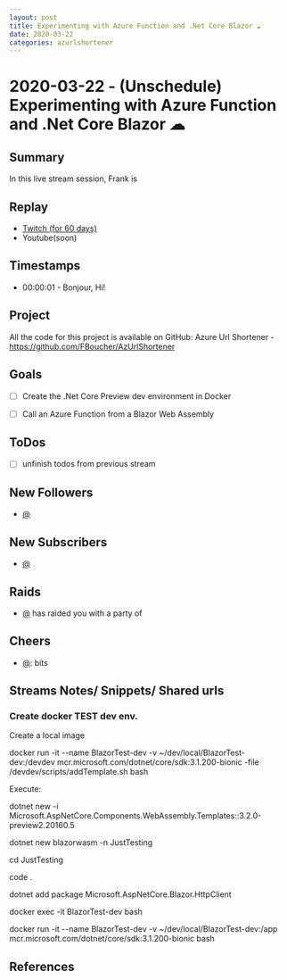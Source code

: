 ```yaml
---
layout: post
title: Experimenting with Azure Function and .Net Core Blazor ☁ 
date: 2020-03-22
categories: azurlshortener
---
```



# 2020-03-22 - (Unschedule) Experimenting with Azure Function and .Net Core Blazor ☁ 

## Summary

In this live stream session, Frank is 

## Replay


- [Twitch (for 60 days)](https://www.twitch.tv/videos/)
- Youtube(soon)


## Timestamps


- 00:00:01 - Bonjour, Hi!


Project
-------

All the code for this project is available on GitHub: Azure Url Shortener - https://github.com/FBoucher/AzUrlShortener



Goals
-----

- [ ] Create the .Net Core Preview dev environment in Docker
- [ ] Call an Azure Function from a Blazor Web Assembly



ToDos
-----
- [ ] unfinish todos from previous stream


New Followers
-------------

- [@](https://www.twitch.tv/)


New Subscribers
---------------

- [@](https://www.twitch.tv/)


Raids
------

- [@](https://www.twitch.tv/) has raided you with a party of 



Cheers
------

- [@](https://www.twitch.tv/):  bits



Streams Notes/ Snippets/ Shared urls
-----------------------------------

### Create docker TEST dev env.

Create a local image

docker run -it  --name BlazorTest-dev -v  ~/dev/local/BlazorTest-dev:/devdev mcr.microsoft.com/dotnet/core/sdk:3.1.200-bionic -file /devdev/scripts/addTemplate.sh bash

Execute:

dotnet new -i Microsoft.AspNetCore.Components.WebAssembly.Templates::3.2.0-preview2.20160.5

dotnet new blazorwasm -n JustTesting

cd JustTesting

code .

dotnet add package Microsoft.AspNetCore.Blazor.HttpClient






docker exec -it BlazorTest-dev bash

docker run -it --name BlazorTest-dev -v  ~/dev/local/BlazorTest-dev:/app mcr.microsoft.com/dotnet/core/sdk:3.1.200-bionic bash




References
----------

